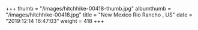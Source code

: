 +++
thumb = "/images/hitchhike-00418-thumb.jpg"
albumthumb = "/images/hitchhike-00418.jpg"
title = "New Mexico Rio Rancho , US"
date = "2019:12:14 16:47:03"
weight = 418
+++
